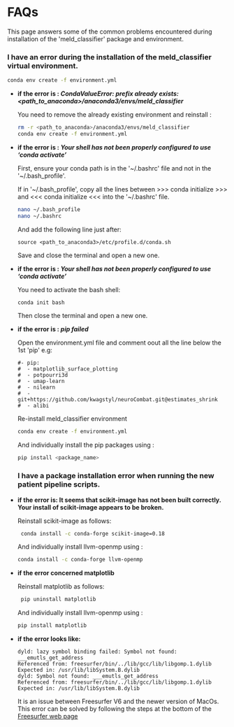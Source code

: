 # FAQs
This page answers some of the common problems encountered during installation of the 'meld_classifier' package and environment. 

### I have an error during the installation of the meld_classifier virtual environment. 
```bash
conda env create -f environment.yml
```
* **if the error is : *CondaValueError: prefix already exists: <path_to_anaconda>/anaconda3/envs/meld_classifier***
  
  You need to remove the already existing environment and reinstall : 
  ```bash
  rm -r <path_to_anaconda>/anaconda3/envs/meld_classifier
  conda env create -f environment.yml
  ```
* **if the error is : *Your shell has not been properly configured to use ‘conda activate’***
 
  First, ensure your conda path is in the '\~/.bashrc' file and not in the '\~/.bash_profile'. 
  
  If in '\~/.bash_profile', copy all the lines between >>> conda initialize >>> and <<< conda initialize <<< into the '\~/.bashrc' file. 
  ```bash
  nano ~/.bash_profile
  nano ~/.bashrc
  ```
  And add the following line just after:
  ```
  source <path_to_anaconda3>/etc/profile.d/conda.sh
  ```
  Save and close the terminal and open a new one. 
   
* **if the error is : *Your shell has not been properly configured to use ‘conda activate’***
  
  You need to activate the bash shell:
  ```bash
  conda init bash
  ```
  Then close the terminal and open a new one. 

* **if the error is : *pip failed***
  
    Open the environment.yml file and comment oout all the line below the 1st 'pip' 
    e.g:
    ```
    #- pip:
    #  - matplotlib_surface_plotting
    #  - potpourri3d
    #  - umap-learn
    #  - nilearn
    #  - git+https://github.com/kwagstyl/neuroCombat.git@estimates_shrink
    #  - alibi
    ```
    Re-install meld_classifier environment
    ```bash
    conda env create -f environment.yml
     ```
    And individually install the pip packages using :
    ```bash
    pip install <package_name>
     ```
 
   ### I have a package installation error when running the new patient pipeline scripts.
 * **if the error is: It seems that scikit-image has not been built correctly. Your install of scikit-image appears to be broken.**
   
   Reinstall scikit-image as follows:
   ```bash
    conda install -c conda-forge scikit-image=0.18
     ```
    And individually install llvm-openmp using :
    ```bash
    conda install -c conda-forge llvm-openmp
     ```
 * **if the error concerned matplotlib**
   
   Reinstall matplotlib as follows:
   ```bash
    pip uninstall matplotlib
     ```
    And individually install llvm-openmp using :
    ```bash
    pip install matplotlib
     ```
     
 * **if the error looks like:**
    ```
    dyld: lazy symbol binding failed: Symbol not found: ___emutls_get_address
    Referenced from: freesurfer/bin/../lib/gcc/lib/libgomp.1.dylib
    Expected in: /usr/lib/libSystem.B.dylib 
    dyld: Symbol not found: ___emutls_get_address
    Referenced from: freesurfer/bin/../lib/gcc/lib/libgomp.1.dylib
    Expected in: /usr/lib/libSystem.B.dylib
   ```
   It is an issue between Freesurfer V6 and the newer version of MacOs. This error can be solved by following the steps at the bottom of the [Freesurfer web page](https://surfer.nmr.mgh.harvard.edu/fswiki/MacOsInstall)
